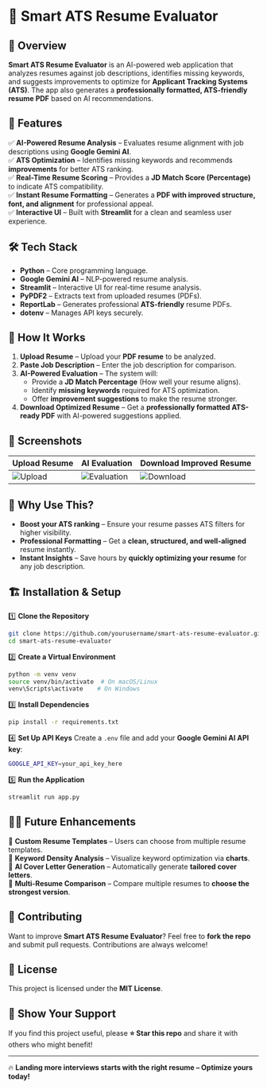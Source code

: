 # 🚀 Smart ATS Resume Evaluator

## 📌 Overview
**Smart ATS Resume Evaluator** is an AI-powered web application that analyzes resumes against job descriptions, identifies missing keywords, and suggests improvements to optimize for **Applicant Tracking Systems (ATS)**. The app also generates a **professionally formatted, ATS-friendly resume PDF** based on AI recommendations.

## 🎯 Features
✅ **AI-Powered Resume Analysis** – Evaluates resume alignment with job descriptions using **Google Gemini AI**.  
✅ **ATS Optimization** – Identifies missing keywords and recommends **improvements** for better ATS ranking.  
✅ **Real-Time Resume Scoring** – Provides a **JD Match Score (Percentage)** to indicate ATS compatibility.  
✅ **Instant Resume Formatting** – Generates a **PDF with improved structure, font, and alignment** for professional appeal.  
✅ **Interactive UI** – Built with **Streamlit** for a clean and seamless user experience.  

## 🛠️ Tech Stack
- **Python** – Core programming language.  
- **Google Gemini AI** – NLP-powered resume analysis.  
- **Streamlit** – Interactive UI for real-time resume analysis.  
- **PyPDF2** – Extracts text from uploaded resumes (PDFs).  
- **ReportLab** – Generates professional **ATS-friendly** resume PDFs.  
- **dotenv** – Manages API keys securely.  

## 🚀 How It Works
1. **Upload Resume** – Upload your **PDF resume** to be analyzed.  
2. **Paste Job Description** – Enter the job description for comparison.  
3. **AI-Powered Evaluation** – The system will:  
   - Provide a **JD Match Percentage** (How well your resume aligns).  
   - Identify **missing keywords** required for ATS optimization.  
   - Offer **improvement suggestions** to make the resume stronger.  
4. **Download Optimized Resume** – Get a **professionally formatted ATS-ready PDF** with AI-powered suggestions applied.  

## 📸 Screenshots
| Upload Resume | AI Evaluation | Download Improved Resume |
|--------------|--------------|-------------------------|
| ![Upload](assets/upload.png) | ![Evaluation](assets/evaluation.png) | ![Download](assets/download.png) |

## 🎯 Why Use This?
- **Boost your ATS ranking** – Ensure your resume passes ATS filters for higher visibility.  
- **Professional Formatting** – Get a **clean, structured, and well-aligned** resume instantly.  
- **Instant Insights** – Save hours by **quickly optimizing your resume** for any job description.  

## 🏗️ Installation & Setup
1️⃣ **Clone the Repository**
```bash
git clone https://github.com/yourusername/smart-ats-resume-evaluator.git
cd smart-ats-resume-evaluator
```

2️⃣ **Create a Virtual Environment**
```bash
python -m venv venv
source venv/bin/activate  # On macOS/Linux
venv\Scripts\activate    # On Windows
```

3️⃣ **Install Dependencies**
```bash
pip install -r requirements.txt
```

4️⃣ **Set Up API Keys**
Create a `.env` file and add your **Google Gemini AI API key**:
```bash
GOOGLE_API_KEY=your_api_key_here
```

5️⃣ **Run the Application**
```bash
streamlit run app.py
```

## 👨‍💻 Future Enhancements
🔹 **Custom Resume Templates** – Users can choose from multiple resume templates.  
🔹 **Keyword Density Analysis** – Visualize keyword optimization via **charts**.  
🔹 **AI Cover Letter Generation** – Automatically generate **tailored cover letters**.  
🔹 **Multi-Resume Comparison** – Compare multiple resumes to **choose the strongest version**.  

## 🤝 Contributing
Want to improve **Smart ATS Resume Evaluator**? Feel free to **fork the repo** and submit pull requests. Contributions are always welcome!  

## 📜 License
This project is licensed under the **MIT License**.  

## 🌟 Show Your Support
If you find this project useful, please **⭐ Star this repo** and share it with others who might benefit!  

---  
🔥 **Landing more interviews starts with the right resume – Optimize yours today!**
